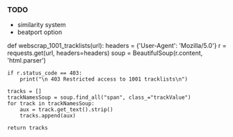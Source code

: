 ### TODO
- similarity system
- beatport option



def webscrap_1001_tracklists(url):
    headers = {'User-Agent': 'Mozilla/5.0'}
    r = requests.get(url, headers=headers)
    soup = BeautifulSoup(r.content, 'html.parser')

    if r.status_code == 403:
        print("\n 403 Restricted access to 1001 tracklists\n")

    tracks = []
    trackNamesSoup = soup.find_all("span", class_="trackValue")
    for track in trackNamesSoup:
        aux = track.get_text().strip()
        tracks.append(aux)

    return tracks